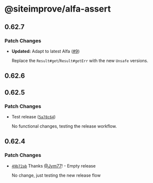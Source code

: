 # @siteimprove/alfa-assert

## 0.62.7

### Patch Changes

- **Updated:** Adapt to latest Alfa ([#9](https://github.com/Siteimprove/alfa-integrations/pull/9))

  Replace the `Result#get`/`Result#getErr` with the new `Unsafe` versions.

## 0.62.6

## 0.62.5

### Patch Changes

- Test release ([`5a78c64`](https://github.com/Siteimprove/alfa-integrations/commit/5a78c64fb319946d82040fc4ca8858e409589e7d))

  No functional changes, testing the release workflow.

## 0.62.4

### Patch Changes

- [`49b72ab`](https://github.com/Siteimprove/alfa-integrations/commit/49b72abeb00d2b64e88a3f08a96ff254636efaf6) Thanks [@Jym77](https://github.com/Jym77)! - Empty release

  No change, just testing the new release flow
